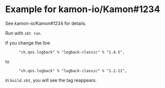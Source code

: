 # Example for kamon-io/Kamon#1234

See kamon-io/Kamon#1234 for details.

Run with `sbt run`.

If you change the line
```
      "ch.qos.logback" % "logback-classic" % "1.4.5",
```
to
```
      "ch.qos.logback" % "logback-classic" % "1.2.11",
```
in `build.sbt`, you will see the tag reappears.

